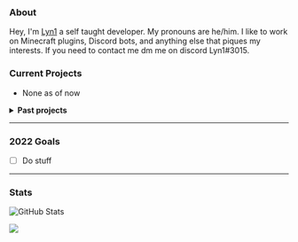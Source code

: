 ### About
Hey, I'm [Lyn1](https://lyn1.me) a self taught developer. My pronouns are he/him. I like to work on Minecraft plugins, Discord bots, and anything else that piques my interests. If you need to contact me dm me on discord Lyn1#3015.

### Current Projects
* None as of now

<details>
<summary><strong>Past projects</strong></summary>
  
* I forgor :skull:
</details>

---

### 2022 Goals
* [ ] Do stuff

---

### Stats
![GitHub Stats](https://github-readme-stats.vercel.app/api?username=Lyn1XD&count_private=true&show_icons=true&hide=issues&theme=material-palenight)

![](https://img.shields.io/badge/Based-Very-9080c2)
